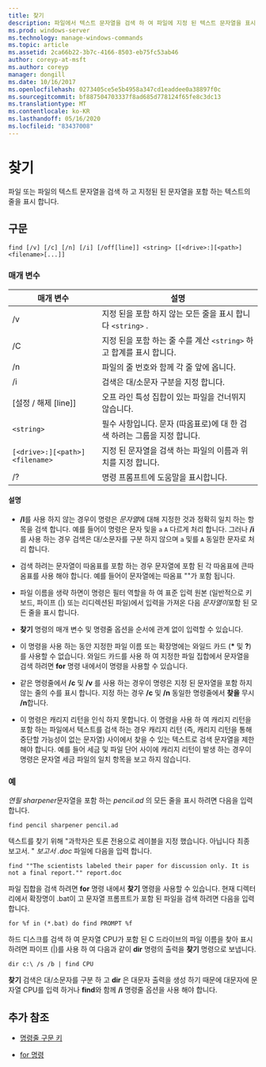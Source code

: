 ```yaml
---
title: 찾기
description: 파일에서 텍스트 문자열을 검색 하 여 파일에 지정 된 텍스트 문자열을 표시 하는 찾기 명령에 대 한 참조 항목입니다.
ms.prod: windows-server
ms.technology: manage-windows-commands
ms.topic: article
ms.assetid: 2ca66b22-3b7c-4166-8503-eb75fc53ab46
author: coreyp-at-msft
ms.author: coreyp
manager: dongill
ms.date: 10/16/2017
ms.openlocfilehash: 0273405ce5e5b4958a347cd1eaddee0a38897f0c
ms.sourcegitcommit: bf887504703337f8ad685d778124f65fe8c3dc13
ms.translationtype: MT
ms.contentlocale: ko-KR
ms.lasthandoff: 05/16/2020
ms.locfileid: "83437008"
---
```

# <a name="find"></a>찾기

파일 또는 파일의 텍스트 문자열을 검색 하 고 지정된 된 문자열을 포함 하는 텍스트의 줄을 표시 합니다.

## <a name="syntax"></a>구문

```
find [/v] [/c] [/n] [/i] [/off[line]] <string> [[<drive>:][<path>]<filename>[...]]
```

### <a name="parameters"></a>매개 변수

| 매개 변수 | 설명 |
| --------- | ----------- |
| /v | 지정 된을 포함 하지 않는 모든 줄을 표시 합니다 `<string>` . |
| /C | 지정 된을 포함 하는 줄 수를 계산 `<string>` 하 고 합계를 표시 합니다. |
| /n | 파일의 줄 번호와 함께 각 줄 앞에 옵니다. |
| /i | 검색은 대/소문자 구분을 지정 합니다. |
| [설정 / 해제 [line]] | 오프 라인 특성 집합이 있는 파일을 건너뛰지 않습니다. |
| `<string>` | 필수 사항입니다. 문자 (따옴표로)에 대 한 검색 하려는 그룹을 지정 합니다. |
| `[<drive>:][<path>]<filename>` | 지정 된 문자열을 검색 하는 파일의 이름과 위치를 지정 합니다. |
| /? | 명령 프롬프트에 도움말을 표시합니다. |

#### <a name="remarks"></a>설명

- **/I**를 사용 하지 않는 경우이 명령은 *문자열*에 대해 지정한 것과 정확히 일치 하는 항목을 검색 합니다. 예를 들어이 명령은 문자 및을 `a` `A` 다르게 처리 합니다. 그러나 **/i**를 사용 하는 경우 검색은 대/소문자를 구분 하지 않으며 `a` 및를 `A` 동일한 문자로 처리 합니다.

- 검색 하려는 문자열이 따옴표를 포함 하는 경우 문자열에 포함 된 각 따옴표에 큰따옴표를 사용 해야 합니다. 예를 들어이 문자열에는 따옴표 ""가 포함 됩니다.

- 파일 이름을 생략 하면이 명령은 필터 역할을 하 여 표준 입력 원본 (일반적으로 키보드, 파이프 (|) 또는 리디렉션된 파일)에서 입력을 가져온 다음 *문자열이*포함 된 모든 줄을 표시 합니다.

- **찾기** 명령의 매개 변수 및 명령줄 옵션을 순서에 관계 없이 입력할 수 있습니다.

- 이 명령을 사용 하는 동안 지정한 파일 이름 또는 확장명에는 와일드 카드 (**&#42;** 및 **?**)를 사용할 수 없습니다. 와일드 카드를 사용 하 여 지정한 파일 집합에서 문자열을 검색 하려면 **for** 명령 내에서이 명령을 사용할 수 있습니다.

- 같은 명령줄에서 **/c** 및 **/v** 를 사용 하는 경우이 명령은 지정 된 문자열을 포함 하지 않는 줄의 수를 표시 합니다. 지정 하는 경우 **/c** 및 **/n** 동일한 명령줄에서 **찾을** 무시 **/n**합니다.

- 이 명령은 캐리지 리턴을 인식 하지 못합니다. 이 명령을 사용 하 여 캐리지 리턴을 포함 하는 파일에서 텍스트를 검색 하는 경우 캐리지 리턴 (즉, 캐리지 리턴을 통해 중단할 가능성이 없는 문자열) 사이에서 찾을 수 있는 텍스트로 검색 문자열을 제한 해야 합니다. 예를 들어 세금 및 파일 단어 사이에 캐리지 리턴이 발생 하는 경우이 명령은 문자열 세금 파일의 일치 항목을 보고 하지 않습니다.

### <a name="examples"></a>예

*연필 sharpener*문자열을 포함 하는 *pencil.ad* 의 모든 줄을 표시 하려면 다음을 입력 합니다.

```
find pencil sharpener pencil.ad
```

텍스트를 찾기 위해 "과학자은 토론 전용으로 레이블을 지정 했습니다. 아닙니다 최종 보고서. " *보고서 .doc* 파일에 다음을 입력 합니다.

```
find ""The scientists labeled their paper for discussion only. It is not a final report."" report.doc
```

파일 집합을 검색 하려면 **for** 명령 내에서 **찾기** 명령을 사용할 수 있습니다. 현재 디렉터리에서 확장명이 .bat이 고 문자열 프롬프트가 포함 된 파일을 검색 하려면 다음을 입력 합니다.

```
for %f in (*.bat) do find PROMPT %f
```

하드 디스크를 검색 하 여 문자열 CPU가 포함 된 C 드라이브의 파일 이름을 찾아 표시 하려면 파이프 (|)를 사용 하 여 다음과 같이 **dir** 명령의 출력을 **찾기** 명령으로 보냅니다.

```
dir c:\ /s /b | find CPU
```

**찾기** 검색은 대/소문자를 구분 하 고 **dir** 은 대문자 출력을 생성 하기 때문에 대문자에 문자열 CPU를 입력 하거나 **find**와 함께 **/i** 명령줄 옵션을 사용 해야 합니다.

## <a name="additional-references"></a>추가 참조

- [명령줄 구문 키](command-line-syntax-key.md)

- [for 명령](for.md)